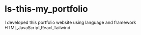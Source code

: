 # Is-this-my_portfolio
I developed this portfolio website using language and framework  HTML,JavaScript,React,Tailwind.

